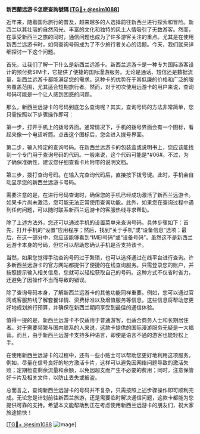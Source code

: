 **新西蘭远游卡怎麽查詢號碼 [[TG💪+ @esim1088](https://t.me/s/esim1088)]**

近年来，随着国际旅行的普及，越来越多的人选择前往新西兰进行探索和冒险。新西兰以其壮丽的自然风光、丰富的文化和独特的风土人情吸引了无数游客。然而，在享受新西兰之旅的同时，通信问题也成为了许多游客关注的重点。尤其是在使用新西兰远游卡时，如何查询号码成为了不少旅行者关心的话题。今天，我们就来详细探讨一下这个问题。

首先，让我们了解一下什么是新西兰远游卡。新西兰远游卡是一种专为国际游客设计的预付费SIM卡，它提供了便捷的国际漫游服务。无论是通话、短信还是数据流量，新西兰远游卡都能满足您的需求。这种卡的优势在于其低廉的价格和广泛的服务覆盖范围，尤其适合短期旅行者。然而，对于初次使用远游卡的用户来说，查询号码可能是一个让人感到困惑的问题。

那么，新西兰远游卡的号码到底怎么查询呢？其实，查询号码的方法非常简单，您只需按照以下步骤操作即可：

第一步，打开手机上的拨号界面。通常情况下，手机的拨号界面会有一个图标，看起来像一个电话听筒。点击这个图标后，您会进入拨号界面。

第二步，输入特定的查询号码。在新西兰远游卡的包装盒或说明书上，您应该能找到一个专门用于查询号码的代码。一般来说，这个代码可能是*#06#。不过，为了确保准确性，建议您仔细查看卡片附带的说明文档。

第三步，拨打查询号码。在输入完查询代码后，直接按下拨号键。此时，手机会自动显示您的新西兰远游卡号码。

需要注意的是，在进行号码查询时，确保您的手机已经成功激活了新西兰远游卡。如果卡片尚未激活，您可能无法正常使用查询功能。此外，如果您在查询过程中遇到任何问题，可以随时联系新西兰远游卡的客服热线寻求帮助。

除了上述方法外，您还可以通过手机的设置菜单来查询号码。具体步骤如下：首先，打开手机的“设置”应用程序；然后，找到“关于手机”或“设备信息”选项；最后，在这一部分中，您应该能够看到“IMEI号码”或“设备号码”。虽然这不是新西兰远游卡本身的号码，但它可以帮助您确认手机是否支持该卡。

当然，如果您觉得手动查询号码过于繁琐，也可以选择通过在线平台进行查询。许多新西兰远游卡的官方网站都提供了便捷的在线查询服务。只需登录您的账户，并按照提示输入相关信息，您就可以轻松获取自己的号码。这种方式不仅省时省力，还避免了因操作不当而导致的错误。

除了查询号码本身，了解新西兰远游卡的其他功能同样重要。例如，您可以通过官网或客服热线了解套餐详情、资费标准以及增值服务等信息。这些信息将帮助您更好地规划旅行预算，并确保在新西兰期间享受到最佳的通信体验。

值得一提的是，新西兰远游卡不仅适用于普通游客，也适合商务人士和长期居住者。对于需要频繁与国内联系的人来说，这款卡提供的国际漫游服务无疑是一大福音。而且，由于新西兰远游卡支持多种语言，即使是语言不通的游客也能轻松上手。

在使用新西兰远游卡的过程中，还有一些小贴士可以帮助您更好地利用这项服务。例如，尽量在信号良好的地方激活卡片，这样可以避免因网络问题导致的激活失败；定期检查剩余流量和余额，以免因超支而产生不必要的费用；同时，注意保管好卡片及相关文件，以防止丢失或被盗。

总而言之，查询新西兰远游卡的号码并不复杂，只需按照上述步骤操作即可顺利完成。无论您是计划前往新西兰旅游，还是需要临时解决通信问题，这款卡都能为您提供可靠的支持。希望本文能帮助到正在考虑使用新西兰远游卡的朋友们，祝大家旅途愉快！

[[TG💪+ @esim1088](https://t.me/s/esim1088) ![Image](https://i.postimg.cc/4NQfJmqS/Snipaste-2025-05-13-00-14-12.png)]
